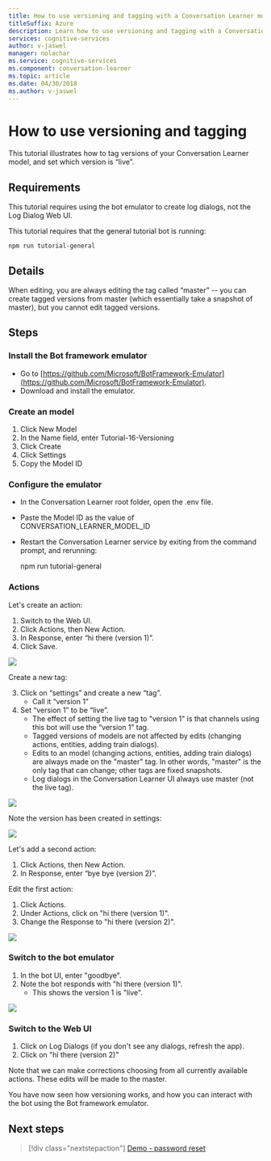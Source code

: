 ```yaml
---
title: How to use versioning and tagging with a Conversation Learner model - Microsoft Cognitive Services | Microsoft Docs
titleSuffix: Azure
description: Learn how to use versioning and tagging with a Conversation Learner model.
services: cognitive-services
author: v-jaswel
manager: nolachar
ms.service: cognitive-services
ms.component: conversation-learner
ms.topic: article
ms.date: 04/30/2018
ms.author: v-jaswel
---
```


# How to use versioning and tagging

This tutorial illustrates how to tag versions of your Conversation Learner model, and set which version is “live”.  

## Requirements
This tutorial requires using the bot emulator to create log dialogs, not the Log Dialog Web UI.  

This tutorial requires that the general tutorial bot is running:

	npm run tutorial-general

## Details

When editing, you are always editing the tag called “master” -- you can create tagged versions from master (which essentially take a snapshot of master), but you cannot edit tagged versions.

## Steps

### Install the Bot framework emulator

- Go to [https://github.com/Microsoft/BotFramework-Emulator](https://github.com/Microsoft/BotFramework-Emulator).
- Download and install the emulator.

### Create an model

1. Click New Model
2. In the Name field, enter Tutorial-16-Versioning
3. Click Create 
4. Click Settings
5. Copy the Model ID

### Configure the emulator

- In the Conversation Learner root folder, open the .env file.
- Paste the Model ID as the value of CONVERSATION_LEARNER_MODEL_ID
- Restart the Conversation Learner service by exiting from the command prompt, and rerunning:
 
	npm run tutorial-general 

### Actions

Let's create an action:

1. Switch to the Web UI.
1. Click Actions, then New Action.
2. In Response, enter “hi there (version 1)”.
3. Click Save.


![](../media/tutorial16_action1.PNG)

Create a new tag:

3. Click on “settings” and create a new “tag”.
	- Call it “version 1”
4. Set “version 1” to be “live”.  
	- The effect of setting the live tag to "version 1" is that channels using this bot will use the “version 1” tag.
	- Tagged versions of models are not affected by edits (changing actions, entities, adding train dialogs).  
	- Edits to an model (changing actions, entities, adding train dialogs) are always made on the "master" tag.  In other words, "master" is the only tag that can change; other tags are fixed snapshots.
	- Log dialogs in the Conversation Learner UI always use master (not the live tag).

![](../media/tutorial16_v1_create.PNG)

Note the version has been created in settings:

![](../media/tutorial16_settings.PNG)

Let's add a second action:

1. Click Actions, then New Action.
2. In Response, enter “bye bye (version 2)”.

Edit the first action:

1. Click Actions.
2. Under Actions, click on "hi there (version 1)".
3. Change the Response to "hi there (version 2)".

![](../media/tutorial16_hi_there_v2.PNG)

### Switch to the bot emulator

1. In the bot UI, enter "goodbye".
2. Note the bot responds with "hi there (version 1)".
	- This shows the version 1 is "live". 

![](../media/tutorial16_bf_response.PNG)

### Switch to the Web UI

1. Click on Log Dialogs (if you don't see any dialogs, refresh the app).
2. Click on "hi there (version 2)"

Note that we can make corrections choosing from all currently available actions. These edits will be made to the master.

You have now seen how versioning works, and how you can interact with the bot using the Bot framework emulator.

## Next steps

> [!div class="nextstepaction"]
> [Demo - password reset](./demo-password-reset.md)
